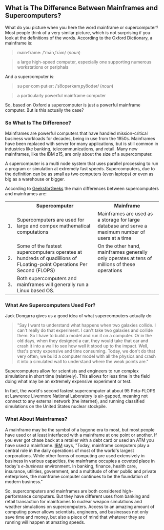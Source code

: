## What is The Difference Between Mainframes and Supercomputers?

What do you picture when you here the word mainframe or supercomputer? Most people think of a very similar picture, which is not surprising if you look at the definitions of the words. According to the Oxford Dictionary, a mainframe is:

<blockquote>main·frame: /'mān,frām/ (<i>noun</i>)</blockquote>
<blockquote>
    <p font-family="Snell Roundhand Script">
        a large high-speed computer, especially one supporting numerous workstations or periphals
    </p>
</blockquote>

And a supercomputer is:

<blockquote>su·per·com·put·er: /ˈso͞opərkəmˌpyo͞odər/ (<i>noun</i>)</blockquote>
<blockquote>
    <p font-family="Snell Roundhand Script">
        a particularly powerful mainframe computer
    </p>
</blockquote>

So, based on Oxford a supercomputer is just a powerful mainframe computer. But is this actually the case?

### So What Is The Difference?

Mainframes are powerful computers that have handled mission-critical business workloads for decades, being in use from the 1950s. Mainframes have been replaced with server for many applications, but is still common in industries like banking, telecommunications, and retail. Many new mainframes, like the IBM z15, are only about the size of a supercomputer.

A supercomputer is a multi node system that uses parallel processing to run a program or simulation at extremely fast speeds. Supercomputers, due to the definition can be as small as two computers (even laptops) or even as big as a warehouse or bigger. 

According to [GeeksforGeeks](https://www.geeksforgeeks.org/difference-between-supercomputer-and-mainframe-computer/) the main differences between supercomputers and mainframes are:

<table>
	<th></th>
    <th>Supercomputer</th>
    <th>Mainframe</th>
    <tr>
    	<td>1.</td>
        <td>Supercomputers are used for large and compex mathematical computations</td>
        <td>Mainframes are used as a storage for large database and serve a maximum number of users at a time</td>
    </tr>
    <tr>
    	<td>2.</td>
        <td>Some of the fastest supercomputers operates at hundreds of quadillions of FLoating-point Operations Per Second (FLOPS)</td>
        <td>On the other hand, mainframes generally only operates at tens of millions of these operations</td>
    </tr>
    <tr>
    	<td>3.</td>
        <td>Both supercomputers and mainframes will generally run a Linux based OS.</td>
    </tr>
</table>

### What Are Supercomputers Used For?

Jack Dongarra gives us a good idea of what supercomputers actually do

<blockquote>"Say I want to understand what happens when two galaxies collide. I can't really do that experiment. I can't take two galaxies and collide them. So I have to build a model and run it on a computer. Or in the old days, when they designed a car, they would take that car and crash it into a wall to see how well it stood up to the impact. Well, that's pretty expensive and time consuming. Today, we don't do that very often; we build a computer model with all the physics and crash it into a simulated wall to understand where the weak points are."</blockquote>

Supercomputers allow for scientists and engineers to run complex simulations in short time (relatively). This allows for less time in the field doing what may be an extremely expensive experiment or test. 

In fact, the world's second fastest supercomputer at about 95 Peta-FLOPS at Lawrence Livermore National Laboratory is air-gapped, meaning not connect to any external network (the internet), and running classified simulations on the United States nuclear stockpile.

### What About Mainframes?

A mainframe may be the symbol of a bygone era to most, but most people have used or at least interfaced with a mainframe at one point or another. If you ever got chase back at a retailer with a debt card or used an ATM you have used a mainframe. [IBM](https://www.ibm.com/support/knowledgecenter/zosbasics/com.ibm.zos.zmainframe/zconc_whousesmf.htm) says, "Today, mainframe computers play a central role in the daily operations of most of the world's largest corporations. While other forms of computing are used extensively in business in various capacities, the mainframe occupies a coveted place in today's <i>e-business</i> environment. In banking, finance, health care, insurance, utilities, government, and a multitude of other public and private enterprises, the mainframe computer continues to be the foundation of modern business."

So, supercomputers and mainframes are both considered high-performance computers. But they have different uses from banking and retail transaction for mainframes to nuclear weapon simulations and weather simulations on supercomputers. Access to an amazing amount of computing power allows scientists, engineers, and businesses not only save time and money, but also a piece of mind that whatever they are running will happen at amazing speeds.
